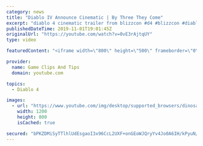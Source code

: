 ```yaml
---
category: news
title: "Diablo IV Announce Cinematic | By Three They Come"
excerpt: "diablo 4 cinematic trailer from blizzcon #d4 #blizzcon #diablo."
publishedDateTime: 2019-11-01T19:01:45Z
originalUrl: "https://youtube.com/watch?v=0vE3rAjtqUY"
type: video

featuredContent: "<iframe width=\"800\" height=\"500\" frameborder=\"0\" src=\"https://www.youtube.com/embed/0vE3rAjtqUY\" allow=\"accelerometer; autoplay; encrypted-media; gyroscope; picture-in-picture\" allowfullscreen></iframe>"

provider:
  name: Game Clips And Tips
  domain: youtube.com

topics:
  - Diablo 4

images:
  - url: "https://www.youtube.com/img/desktop/supported_browsers/dinosaur.png"
    width: 1200
    height: 800
    isCached: true

secured: "bPKZDMiSyTTlhlUdEsgaoI3x96CcL2UXF+onGEoWJQryYv4Jo0A6IH/kPyuN/vuZzOL1vHBBrUmU5UJSq3WodEfC+A5x7kCqMK+MQ1PkDCBf2jrQpZRVZTXx9fNBweVJhkm04tjZs/EsJSR3WEk5zmNgv+ZNSdNsv0McY5QMzsSMCbk/3nb3cE8i9fgdd41+kLTQdra+a4WgQ0KpEBrwcdcFKBfD09bUoLkaW0niZZn0BpmlKliDOBoBqiPPSlXHHsj7PKx8fvQCxw1L6+CBwJBwIBu6BAV/LW858qFVMqMNgllLgQTIV2JKN90Sw0Cjjoejqpx6RM4kOayKYLYhkyMCqMYv5NJCNzz1B2T17Wmb+i00N2nYw0W6i5yeKyeYSUlx1b1mFBCUHvwY0wc8Tg==;yL+p6z2kp6ncYG1Vf0o64g=="
---
```


